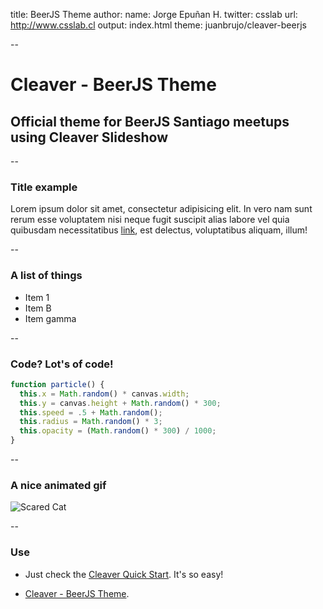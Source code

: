 title: BeerJS Theme
author:
  name: Jorge Epuñan H.
  twitter: csslab
  url: http://www.csslab.cl
output: index.html
theme: juanbrujo/cleaver-beerjs

--

# Cleaver - BeerJS Theme

## Official theme for BeerJS Santiago meetups using Cleaver Slideshow 

--

### Title example

Lorem ipsum dolor sit amet, consectetur adipisicing elit. In vero nam sunt rerum esse voluptatem nisi neque fugit suscipit alias labore vel quia quibusdam necessitatibus [link](#), est delectus, voluptatibus aliquam, illum!

--

### A list of things

* Item 1
* Item B
* Item gamma

--

### Code? Lot's of code!

```javascript
function particle() {
  this.x = Math.random() * canvas.width;
  this.y = canvas.height + Math.random() * 300;
  this.speed = .5 + Math.random();
  this.radius = Math.random() * 3;
  this.opacity = (Math.random() * 300) / 1000;
}
```

--

### A nice animated gif

![Scared Cat](https://media.giphy.com/media/5Vy3WpDbXXMze/giphy.gif)

--

### Use

- Just check the [Cleaver Quick Start](https://github.com/jdan/cleaver). It's so easy!

- [Cleaver - BeerJS Theme](https://github.com/juanbrujo/cleaver-beerjs/).
